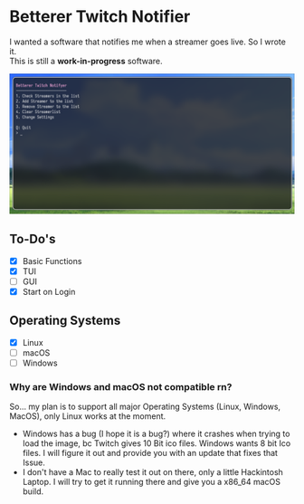 # Betterer Twitch Notifier
I wanted a software that notifies me when a streamer goes live. So I wrote it.\
This is still a **work-in-progress** software.

<p align="center">
    <img src="https://raw.githubusercontent.com/dasvegy/Betterer-Twitch-Notifier/master/images/screenshot.png">
    <br>
</p>

## To-Do's
- [x] Basic Functions
- [X] TUI
- [ ] GUI
- [X] Start on Login

## Operating Systems
- [X] Linux 
- [ ] macOS
- [ ] Windows

### Why are Windows and macOS not compatible rn? 
So... my plan is to support all major Operating Systems (Linux, Windows, MacOS), only Linux works at the moment.

- Windows has a bug (I hope it is a bug?) where it crashes when trying to load the image, bc Twitch gives 10 Bit ico files. Windows wants 8 bit Ico files. I will figure it out and provide you with an update that fixes that Issue.
- I don't have a Mac to really test it out on there, only a little Hackintosh Laptop. I will try to get it running there and give you a x86_64 macOS build.
